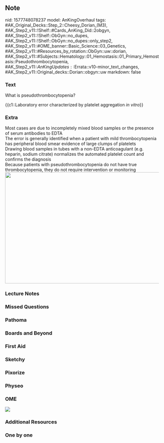 ## Note
nid: 1577748078237
model: AnKingOverhaul
tags: #AK_Original_Decks::Step_2::Cheesy_Dorian_(M3), #AK_Step2_v11::!Shelf::#Cards_AnKing_Did::2obgyn, #AK_Step2_v11::!Shelf::ObGyn::no_dupes, #AK_Step2_v11::!Shelf::ObGyn::no_dupes::only_step2, #AK_Step2_v11::#OME_banner::Basic_Science::03_Genetics, #AK_Step2_v11::#Resources_by_rotation::ObGyn::uw::dorian, #AK_Step2_v11::#Subjects::Hematology::01_Hemostasis::01_Primary_Hemostasis::Pseudothrombocytopenia, #AK_Step2_v11::$AnKingUpdates::$Errata::v10-minor_text_changes, #AK_Step2_v11::Original_decks::Dorian::obgyn::uw
markdown: false

### Text
What is pseudothrombocytopenia?
<div>
  {{c1::Laboratory error characterized by platelet aggregation
  <i>in vitro</i>}}
</div>

### Extra
<div>
  Most cases are due to incompletely mixed blood samples or the
  presence of serum antibodies to EDTA
  <div>
    The error is generally identified when a patient with mild
    thrombocytopenia has peripheral blood smear evidence of large
    clumps of platelets
  </div>
  <div>
    Drawing blood samples in tubes with a non-EDTA anticoagulant
    (e.g. heparin, sodium citrate) normalizes the automated
    platelet count and confirms the diagnosis
  </div>
  <div>
    Because patients with pseudothrombocytopenia do not have true
    thrombocytopenia, they do not require intervention or
    monitoring
  </div>
  <div><img class="" src=
  "paste-4b1c7daa3616a7b1b6991cbe47e304ed71840cb6.jpg" style=
  "height: 363px; width: 511px;"></div>
</div>

### Lecture Notes


### Missed Questions


### Pathoma


### Boards and Beyond


### First Aid


### Sketchy


### Pixorize


### Physeo


### OME
<div class="ome-widget">
  <a href="https://onlinemeded.org/spa/obgyn?ref=anki"><img src=
  "_OME_AnkiFlashcards_Topic_4.png"></a>
</div>

### Additional Resources


### One by one

